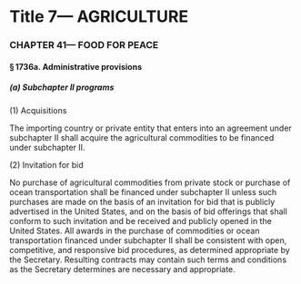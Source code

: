 
# Title 7— AGRICULTURE
### CHAPTER 41— FOOD FOR PEACE
#### § 1736a. Administrative provisions
##### (a) Subchapter II programs

(1) Acquisitions

The importing country or private entity that enters into an agreement under subchapter II shall acquire the agricultural commodities to be financed under subchapter II.

(2) Invitation for bid

No purchase of agricultural commodities from private stock or purchase of ocean transportation shall be financed under subchapter II unless such purchases are made on the basis of an invitation for bid that is publicly advertised in the United States, and on the basis of bid offerings that shall conform to such invitation and be received and publicly opened in the United States. All awards in the purchase of commodities or ocean transportation financed under subchapter II shall be consistent with open, competitive, and responsive bid procedures, as determined appropriate by the Secretary. Resulting contracts may contain such terms and conditions as the Secretary determines are necessary and appropriate.
